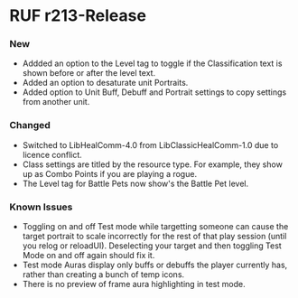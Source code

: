 # RUF r213-Release
### New
* Addded an option to the Level tag to toggle if the Classification text is shown before or after the level text.
* Added an option to desaturate unit Portraits.
* Added option to Unit Buff, Debuff and Portrait settings to copy settings from another unit.

### Changed
* Switched to LibHealComm-4.0 from LibClassicHealComm-1.0 due to licence conflict.
* Class settings are titled by the resource type. For example, they show up as Combo Points if you are playing a rogue.
* The Level tag for Battle Pets now show's the Battle Pet level.

### Known Issues
* Toggling on and off Test mode while targetting someone can cause the target portrait to scale incorrectly for the rest of that play session (until you relog or reloadUI). Deselecting your target and then toggling Test Mode on and off again should fix it.
* Test mode Auras display only buffs or debuffs the player currently has, rather than creating a bunch of temp icons.
* There is no preview of frame aura highlighting in test mode.